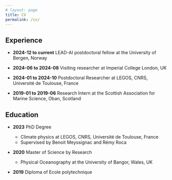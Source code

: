 ```yaml
---
# layout: page
title: CV
permalink: /cv/
---
```



## Experience

- **2024-12 to current**     LEAD-AI postdoctoral fellow at the University of Bergen, Norway

- **2024-06 to 2024-08**       Visiting researcher at Imperial College London, UK

- **2024-01 to 2024-10**       Postdoctoral Researcher at LEGOS, CNRS, Université de Toulouse, France
    
- **2019-01 to 2019-06**       Research Intern at the Scottish Association for Marine Science, Oban, Scotland


## Education

- **2023** PhD Degree 
    - Climate physics at LEGOS, CNRS, Université de Toulouse, France
    - Supervised by Benoit Meyssignac and Rémy Roca


- **2020** Master of Science by Research
    - Physical Oceanography at the University of Bangor, Wales, UK

- **2019** Diploma of Ecole polytechnique
